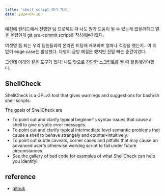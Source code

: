 ```yaml
---
title: 'shell script 에러 체크'
date: 2024-04-16
---
```


예전에 원티드에서 진행한 팀 프로젝트 때 나도 뭔가 도움이 될 수 있는게 없을까하고 열을 올렸던게 git
pre-commit script를 작성해본거였다.

여섯명 쯤 되는 우리 팀원들과의 온라인 미팅때 배포하며 얼마나 걱정을 했는지.. 여 지없이 edge case는 발생했다.
다행히 금방 해결은 했지만 진땀 빼는 순간이었다.

그런데 아래와 같은 도구가 있다! 나도 앞으로 간단한 스크립트를 짤 때 활용해봐야겠 다.

## ShellCheck

ShellCheck is a GPLv3 tool that gives warnings and suggestions for bash/sh shell scripts:

The goals of ShellCheck are

- To point out and clarify typical beginner's syntax issues that cause a shell to give cryptic error
  messages.
- To point out and clarify typical intermediate level semantic problems that cause a shell to behave
  strangely and counter-intuitively.
- To point out subtle caveats, corner cases and pitfalls that may cause an advanced user's otherwise working
  script to fail under future circumstances.
- See the gallery of bad code for examples of what ShellCheck can help you identify!

## reference

- [github](https://github.com/koalaman/shellcheck)
